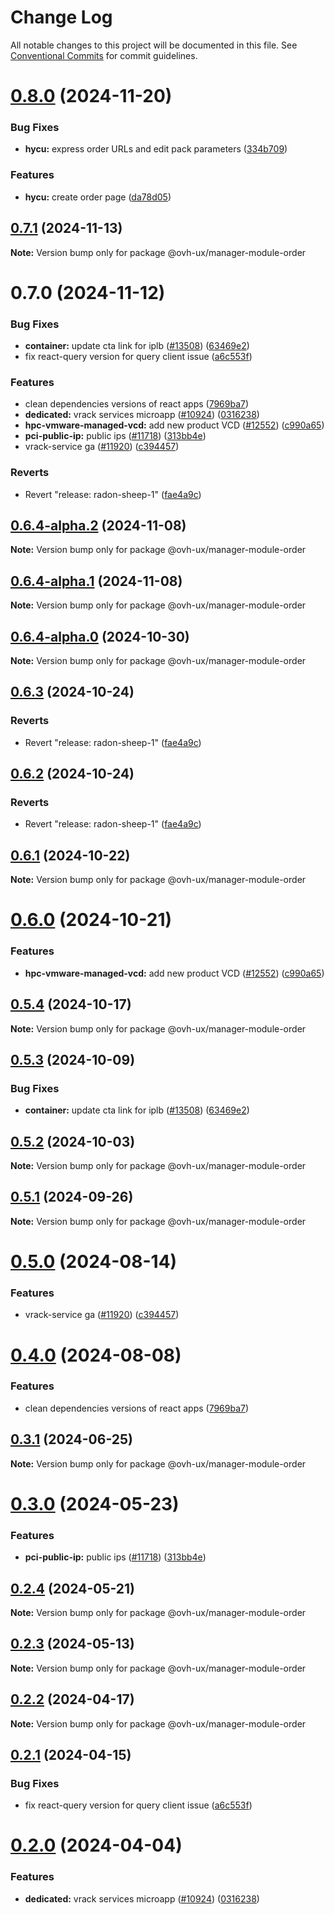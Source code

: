 # Change Log

All notable changes to this project will be documented in this file.
See [Conventional Commits](https://conventionalcommits.org) for commit guidelines.

# [0.8.0](https://github.com/ovh/manager/compare/@ovh-ux/manager-module-order@0.7.1...@ovh-ux/manager-module-order@0.8.0) (2024-11-20)


### Bug Fixes

* **hycu:** express order URLs and edit pack parameters ([334b709](https://github.com/ovh/manager/commit/334b709426ef463e36fdcc27fbbdb6ec91f3412b))


### Features

* **hycu:** create order page ([da78d05](https://github.com/ovh/manager/commit/da78d05e2d4d254fb185995df3acf508c61a5176))





## [0.7.1](https://github.com/ovh/manager/compare/@ovh-ux/manager-module-order@0.7.0...@ovh-ux/manager-module-order@0.7.1) (2024-11-13)

**Note:** Version bump only for package @ovh-ux/manager-module-order





# 0.7.0 (2024-11-12)


### Bug Fixes

* **container:** update cta link for iplb ([#13508](https://github.com/ovh/manager/issues/13508)) ([63469e2](https://github.com/ovh/manager/commit/63469e26dab426b183443157bcd632539dbd0c0a))
* fix react-query version for query client issue ([a6c553f](https://github.com/ovh/manager/commit/a6c553fe33a0fc1964f3e8a8cfe3361ded40e03d))


### Features

* clean dependencies versions of react apps ([7969ba7](https://github.com/ovh/manager/commit/7969ba70f9e03033271a48a5bd0021484ea36263))
* **dedicated:** vrack services microapp ([#10924](https://github.com/ovh/manager/issues/10924)) ([0316238](https://github.com/ovh/manager/commit/0316238dbaa0729c9c925efa902b4d657351e329))
* **hpc-vmware-managed-vcd:** add new product VCD ([#12552](https://github.com/ovh/manager/issues/12552)) ([c990a65](https://github.com/ovh/manager/commit/c990a65189760c0b109902e3e292b31e8b59dd83))
* **pci-public-ip:** public ips  ([#11718](https://github.com/ovh/manager/issues/11718)) ([313bb4e](https://github.com/ovh/manager/commit/313bb4ed96056b376c70bcb448f356f22ef75f13))
* vrack-service ga ([#11920](https://github.com/ovh/manager/issues/11920)) ([c394457](https://github.com/ovh/manager/commit/c39445748e9e71e170b9860dd8b860a1a2ccbf85))


### Reverts

* Revert "release: radon-sheep-1" ([fae4a9c](https://github.com/ovh/manager/commit/fae4a9cb14816715b060fe0ebe42d45056c9714d))





## [0.6.4-alpha.2](https://github.com/ovh/manager/compare/@ovh-ux/manager-module-order@0.6.4-alpha.1...@ovh-ux/manager-module-order@0.6.4-alpha.2) (2024-11-08)

**Note:** Version bump only for package @ovh-ux/manager-module-order





## [0.6.4-alpha.1](https://github.com/ovh/manager/compare/@ovh-ux/manager-module-order@0.6.4-alpha.0...@ovh-ux/manager-module-order@0.6.4-alpha.1) (2024-11-08)

**Note:** Version bump only for package @ovh-ux/manager-module-order





## [0.6.4-alpha.0](https://github.com/ovh/manager/compare/@ovh-ux/manager-module-order@0.6.3...@ovh-ux/manager-module-order@0.6.4-alpha.0) (2024-10-30)

**Note:** Version bump only for package @ovh-ux/manager-module-order





## [0.6.3](https://github.com/ovh/manager/compare/@ovh-ux/manager-module-order@0.6.2...@ovh-ux/manager-module-order@0.6.3) (2024-10-24)


### Reverts

* Revert "release: radon-sheep-1" ([fae4a9c](https://github.com/ovh/manager/commit/fae4a9cb14816715b060fe0ebe42d45056c9714d))





## [0.6.2](https://github.com/ovh/manager/compare/@ovh-ux/manager-module-order@0.6.1...@ovh-ux/manager-module-order@0.6.2) (2024-10-24)


### Reverts

* Revert "release: radon-sheep-1" ([fae4a9c](https://github.com/ovh/manager/commit/fae4a9cb14816715b060fe0ebe42d45056c9714d))





## [0.6.1](https://github.com/ovh/manager/compare/@ovh-ux/manager-module-order@0.6.0...@ovh-ux/manager-module-order@0.6.1) (2024-10-22)

**Note:** Version bump only for package @ovh-ux/manager-module-order





# [0.6.0](https://github.com/ovh/manager/compare/@ovh-ux/manager-module-order@0.5.4...@ovh-ux/manager-module-order@0.6.0) (2024-10-21)


### Features

* **hpc-vmware-managed-vcd:** add new product VCD ([#12552](https://github.com/ovh/manager/issues/12552)) ([c990a65](https://github.com/ovh/manager/commit/c990a65189760c0b109902e3e292b31e8b59dd83))





## [0.5.4](https://github.com/ovh/manager/compare/@ovh-ux/manager-module-order@0.5.3...@ovh-ux/manager-module-order@0.5.4) (2024-10-17)

**Note:** Version bump only for package @ovh-ux/manager-module-order





## [0.5.3](https://github.com/ovh/manager/compare/@ovh-ux/manager-module-order@0.5.2...@ovh-ux/manager-module-order@0.5.3) (2024-10-09)


### Bug Fixes

* **container:** update cta link for iplb ([#13508](https://github.com/ovh/manager/issues/13508)) ([63469e2](https://github.com/ovh/manager/commit/63469e26dab426b183443157bcd632539dbd0c0a))





## [0.5.2](https://github.com/ovh/manager/compare/@ovh-ux/manager-module-order@0.5.1...@ovh-ux/manager-module-order@0.5.2) (2024-10-03)

**Note:** Version bump only for package @ovh-ux/manager-module-order





## [0.5.1](https://github.com/ovh/manager/compare/@ovh-ux/manager-module-order@0.5.0...@ovh-ux/manager-module-order@0.5.1) (2024-09-26)

**Note:** Version bump only for package @ovh-ux/manager-module-order





# [0.5.0](https://github.com/ovh/manager/compare/@ovh-ux/manager-module-order@0.4.0...@ovh-ux/manager-module-order@0.5.0) (2024-08-14)


### Features

* vrack-service ga ([#11920](https://github.com/ovh/manager/issues/11920)) ([c394457](https://github.com/ovh/manager/commit/c39445748e9e71e170b9860dd8b860a1a2ccbf85))





# [0.4.0](https://github.com/ovh/manager/compare/@ovh-ux/manager-module-order@0.3.1...@ovh-ux/manager-module-order@0.4.0) (2024-08-08)


### Features

* clean dependencies versions of react apps ([7969ba7](https://github.com/ovh/manager/commit/7969ba70f9e03033271a48a5bd0021484ea36263))





## [0.3.1](https://github.com/ovh/manager/compare/@ovh-ux/manager-module-order@0.3.0...@ovh-ux/manager-module-order@0.3.1) (2024-06-25)

**Note:** Version bump only for package @ovh-ux/manager-module-order





# [0.3.0](https://github.com/ovh/manager/compare/@ovh-ux/manager-module-order@0.2.4...@ovh-ux/manager-module-order@0.3.0) (2024-05-23)


### Features

* **pci-public-ip:** public ips  ([#11718](https://github.com/ovh/manager/issues/11718)) ([313bb4e](https://github.com/ovh/manager/commit/313bb4ed96056b376c70bcb448f356f22ef75f13))





## [0.2.4](https://github.com/ovh/manager/compare/@ovh-ux/manager-module-order@0.2.3...@ovh-ux/manager-module-order@0.2.4) (2024-05-21)

**Note:** Version bump only for package @ovh-ux/manager-module-order





## [0.2.3](https://github.com/ovh/manager/compare/@ovh-ux/manager-module-order@0.2.2...@ovh-ux/manager-module-order@0.2.3) (2024-05-13)

**Note:** Version bump only for package @ovh-ux/manager-module-order





## [0.2.2](https://github.com/ovh/manager/compare/@ovh-ux/manager-module-order@0.2.1...@ovh-ux/manager-module-order@0.2.2) (2024-04-17)

**Note:** Version bump only for package @ovh-ux/manager-module-order





## [0.2.1](https://github.com/ovh/manager/compare/@ovh-ux/manager-module-order@0.2.0...@ovh-ux/manager-module-order@0.2.1) (2024-04-15)


### Bug Fixes

* fix react-query version for query client issue ([a6c553f](https://github.com/ovh/manager/commit/a6c553fe33a0fc1964f3e8a8cfe3361ded40e03d))





# [0.2.0](https://github.com/ovh/manager/compare/@ovh-ux/manager-module-order@0.1.0...@ovh-ux/manager-module-order@0.2.0) (2024-04-04)


### Features

* **dedicated:** vrack services microapp ([#10924](https://github.com/ovh/manager/issues/10924)) ([0316238](https://github.com/ovh/manager/commit/0316238dbaa0729c9c925efa902b4d657351e329))
